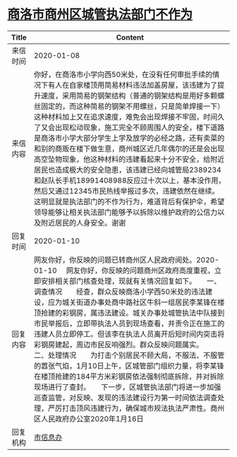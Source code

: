 # <a href="http://www.shangluo.gov.cn/zmhd/ldxxxx.jsp?urltype=leadermail.LeaderMailContentUrl&wbtreeid=1112&leadermailid=5639">商洛市商州区城管执法部门不作为</a>
| Title |                                                                                                                                                                                                                    Content                                                                                                                                                                                                                    |
|:-----:|-----------------------------------------------------------------------------------------------------------------------------------------------------------------------------------------------------------------------------------------------------------------------------------------------------------------------------------------------------------------------------------------------------------------------------------------------|
| 来信时间  | 2020-01-08                                                                                                                                                                                                                                                                                                                                                                                                                                    |
| 来信内容  | 你好，在商洛市小学向西50米处，在没有任何审批手续的情况下有人在自家楼顶用简易材料违法加盖房屋，该违建为了提升速度，采用简易的钢架结构（普通的钢架结构是用好多颗螺丝固定的，而这种简易的钢架不用螺丝，只是简单焊接一下）这种材料加上又在追求速度，难免会出现焊接不牢固，时间久了又会出现松动现象，施工完全不顾周围人的安全，楼下道路是商洛市小学大部分学生上学及放学的必经之路，还有卖菜的和别的商贩在楼下做生意，商州城区近几年偶尔的还是会出现高空坠物现象，他这种材料的违建看起来十分不安全，给附近居民也造成极大的安全隐患，该违建已经向城管局2389234和赵队长手机18991408988反应过十次以上，基本没作用，然后又通过12345市民热线举报过多次，违建依然在继续。这明显就是执法部门的不作为行为，难道背后有保护伞，希望领导能够让相关执法部门能够予以拆除以维护政府的公信力以及附近居民的人身安全。谢谢                                |
| 回复时间  | 2020-01-10                                                                                                                                                                                                                                                                                                                                                                                                                                    |
| 回复内容  | 网友你好，你反映的问题已转商州区人民政府阅处。2020-01-10     网友你好，你反映的问题商州区政府高度重视，立即安排相关部门核查处理，现就有关情况回复如下。　　一、调查情况　　经查，群众反映商洛小学西50米处的违法建设，应为城关街道办事处商中路社区牛斜一组居民李某锋在楼顶抢建的彩钢房，属违法建设。城关办事处城管执法中队接到市民举报后，立即带执法人员到现场查看，并责令正在施工的违建人员立即停工。但该李在执法人员离开后短时间内突击将彩钢房建起，周边市民反响强烈。群众反映问题属实。　　二、处理情况　　为打击个别居民不顾大局，不服法、不服管的嚣张气焰，1月10日上午，区城管部门组织力量，将李某锋在楼顶抢建的184平方米彩钢房依法强制彻底拆除，并对拆除现场进行了查封。　　下一步，区城管执法部门将进一步加强巡查监管，对反映、发现的违法建设行为第一时间依法调查处理，严厉打击顶风违建行为，确保城市规法执法严肃性。商州区人民政府办公室2020年1月16日 |
| 回复机构  | <a href="../../category/agencies/市信息办.md">市信息办</a>                                                                                                                                                                                                                                                                                                                                                                                            |
